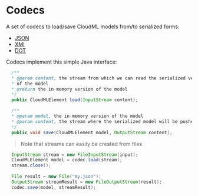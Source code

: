 Codecs
==============

A set of codecs to load/save CloudML models from/to serialized forms:
* [JSON](https://github.com/SINTEF-9012/cloudml/tree/master/codecs/json)
* [XMI](https://github.com/SINTEF-9012/cloudml/tree/master/codecs/xmi)
* [DOT](https://github.com/SINTEF-9012/cloudml/tree/master/codecs/dot)

Codecs implement this simple Java interface:

```java
  /**
  * @param content, the stream from which we can read the serialized version
  * of the model
  * @return the in-memory version of the model
  */
  public CloudMLElement load(InputStream content);

  /**
  * @param model, the in-memory version of the model
  * @param content, the stream where the serialized model will be pushed
  */
  public void save(CloudMLElement model, OutputStream content);
```

> Note that streams can easily be created from files

```java
  InputStream stream = new FileInputStream(input);
  CloudMLElement model = codec.load(stream);
  stream.close();
                
  File result = new File("my.json");
  OutputStream streamResult = new FileOutputStream(result);
  codec.save(model, streamResult);
```
